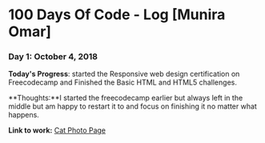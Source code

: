 # 100 Days Of Code - Log [Munira Omar]

### Day 1: October 4, 2018 

**Today's Progress**: started the Responsive web design certification on Freecodecamp and Finished the Basic HTML and HTML5 challenges.

**Thoughts:**I started the freecodecamp earlier but always left in the middle but am happy to restart it to and focus on finishing it no matter what happens.

**Link to work:** [Cat Photo Page](https://github.com/munniomer/my-100-days-of-code-challenges/tree/master/Day%201%20Challenge/HTML)
